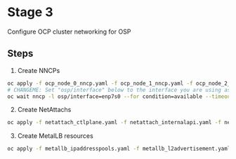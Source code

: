 # Stage 3

Configure OCP cluster networking for OSP

## Steps

1. Create NNCPs
```bash
oc apply -f ocp_node_0_nncp.yaml -f ocp_node_1_nncp.yaml -f ocp_node_2_nncp.yaml
# CHANGEME: Set "osp/interface" below to the interface you are using as your OSP NIC
oc wait nncp -l osp/interface=enp7s0 --for condition=available --timeout=300s
```
2. Create NetAttachs
```bash
oc apply -f netattach_ctlplane.yaml -f netattach_internalapi.yaml -f netattach_storage.yaml -f netattach_tenant.yaml
```
3. Create MetalLB resources
```bash
oc apply -f metallb_ipaddresspools.yaml -f metallb_l2advertisement.yaml
```
